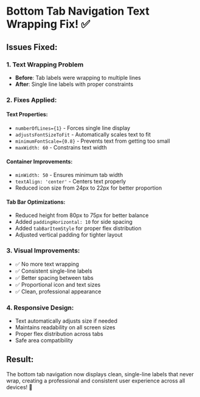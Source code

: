 # Bottom Tab Navigation Text Wrapping Fix! ✅

## Issues Fixed:

### 1. **Text Wrapping Problem**
- **Before**: Tab labels were wrapping to multiple lines
- **After**: Single line labels with proper constraints

### 2. **Fixes Applied:**

#### Text Properties:
- `numberOfLines={1}` - Forces single line display
- `adjustsFontSizeToFit` - Automatically scales text to fit
- `minimumFontScale={0.8}` - Prevents text from getting too small
- `maxWidth: 60` - Constrains text width

#### Container Improvements:
- `minWidth: 50` - Ensures minimum tab width
- `textAlign: 'center'` - Centers text properly
- Reduced icon size from 24px to 22px for better proportion

#### Tab Bar Optimizations:
- Reduced height from 80px to 75px for better balance
- Added `paddingHorizontal: 10` for side spacing
- Added `tabBarItemStyle` for proper flex distribution
- Adjusted vertical padding for tighter layout

### 3. **Visual Improvements:**
- ✅ No more text wrapping
- ✅ Consistent single-line labels
- ✅ Better spacing between tabs
- ✅ Proportional icon and text sizes
- ✅ Clean, professional appearance

### 4. **Responsive Design:**
- Text automatically adjusts size if needed
- Maintains readability on all screen sizes
- Proper flex distribution across tabs
- Safe area compatibility

## Result:
The bottom tab navigation now displays clean, single-line labels that never wrap, creating a professional and consistent user experience across all devices! 🚀
